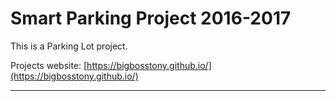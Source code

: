 Smart Parking Project 2016-2017
======================================

This is a Parking Lot project.

Projects website: [https://bigbosstony.github.io/](https://bigbosstony.github.io/)

----------------------------------------
